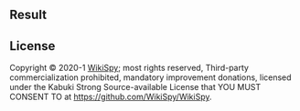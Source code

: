 ## Result



## License

Copyright © 2020-1 [WikiSpy](https://wikispy.us); most rights reserved, Third-party commercialization prohibited, mandatory improvement donations, licensed under the Kabuki Strong Source-available License that YOU MUST CONSENT TO at <https://github.com/WikiSpy/WikiSpy>.
